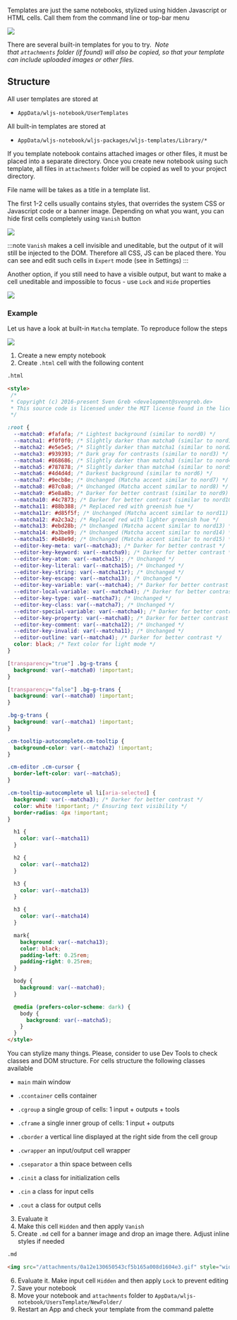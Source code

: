 Templates are just the same notebooks, stylized using hidden Javascript or HTML cells. Call them from the command line or top-bar menu

![](./../../../Screenshot%202024-07-18%20at%2016.45.40.png)

There are several built-in templates for you to try.  _Note that `attachments` folder (if found) will also be copied, so that your template can include uploaded images or other files._

## Structure
All user templates are stored at
- `AppData/wljs-notebook/UserTemplates`

All built-in templates are stored at
- `AppData/wljs-notebook/wljs-packages/wljs-templates/Library/*`

If you template notebook contains attached images or other files, it must be placed into a separate directory. Once you create new notebook using such template, all files in `attachments` folder will be copied as well to your project directory.

File name will be takes as a title in a template list.

The first 1-2 cells usually contains styles, that overrides the system CSS or Javascript code or a banner image. Depending on what you want, you can hide first cells completely using `Vanish` button

![](./../../../Screenshot%202024-07-19%20at%2010.10.34.png)

:::note
`Vanish` makes a cell invisible and uneditable, but the output of it will still be injected to the DOM. Therefore all CSS, JS can be placed there. You can see and edit such cells in `Expert` mode (see in Settings)
:::

Another option, if you still need to have a visible output, but want to make a cell uneditable and impossible to focus - use `Lock` and `Hide` properties

![](./../../../Screenshot%202024-07-19%20at%2010.11.03.png)

### Example
Let us have a look at built-in `Matcha` template. To reproduce follow the steps

![](./../../../Screenshot%202024-07-19%20at%2009.58.57.png)

1. Create a new empty notebook
2. Create  `.html` cell with the following content

```html
.html

<style>
 /*
 * Copyright (c) 2016-present Sven Greb <development@svengreb.de>
 * This source code is licensed under the MIT license found in the license file.
 */

:root {
  --matcha0: #fafafa; /* Lightest background (similar to nord0) */
  --matcha1: #f0f0f0; /* Slightly darker than matcha0 (similar to nord1) */
  --matcha2: #e5e5e5; /* Slightly darker than matcha1 (similar to nord2) */
  --matcha3: #939393; /* Dark gray for contrasts (similar to nord3) */
  --matcha4: #868686; /* Slightly darker than matcha3 (similar to nord4) */
  --matcha5: #787878; /* Slightly darker than matcha4 (similar to nord5) */
  --matcha6: #4d4d4d; /* Darkest background (similar to nord6) */
  --matcha7: #9ecb8e; /* Unchanged (Matcha accent similar to nord7) */
  --matcha8: #87c0a8; /* Unchanged (Matcha accent similar to nord8) */
  --matcha9: #5e8a8b; /* Darker for better contrast (similar to nord9) */
  --matcha10: #4c7873; /* Darker for better contrast (similar to nord10) */
  --matcha11: #88b388; /* Replaced red with greenish hue */
  --matcha11r: #d85f5f; /* Unchanged (Matcha accent similar to nord11) */
  --matcha12: #a2c3a2; /* Replaced red with lighter greenish hue */
  --matcha13: #ebd28b; /* Unchanged (Matcha accent similar to nord13) */
  --matcha14: #a3be89; /* Unchanged (Matcha accent similar to nord14) */
  --matcha15: #b48e9d; /* Unchanged (Matcha accent similar to nord15) */
  --editor-key-meta: var(--matcha3); /* Darker for better contrast */
  --editor-key-keyword: var(--matcha9); /* Darker for better contrast */
  --editor-key-atom: var(--matcha15); /* Unchanged */
  --editor-key-literal: var(--matcha15); /* Unchanged */
  --editor-key-string: var(--matcha11r); /* Unchanged */
  --editor-key-escape: var(--matcha13); /* Unchanged */
  --editor-key-variable: var(--matcha4); /* Darker for better contrast */
  --editor-local-variable: var(--matcha4); /* Darker for better contrast */
  --editor-key-type: var(--matcha7); /* Unchanged */
  --editor-key-class: var(--matcha7); /* Unchanged */
  --editor-special-variable: var(--matcha4); /* Darker for better contrast */
  --editor-key-property: var(--matcha8); /* Darker for better contrast */
  --editor-key-comment: var(--matcha12); /* Unchanged */
  --editor-key-invalid: var(--matcha11); /* Unchanged */
  --editor-outline: var(--matcha4); /* Darker for better contrast */
  color: black; /* Text color for light mode */
}

[transparency="true"] .bg-g-trans {
  background: var(--matcha0) !important;
}

[transparency="false"] .bg-g-trans {
  background: var(--matcha0) !important;
}  

.bg-g-trans {
  background: var(--matcha1) !important;
}

.cm-tooltip-autocomplete.cm-tooltip {
  background-color: var(--matcha2) !important;
}

.cm-editor .cm-cursor {
  border-left-color: var(--matcha5);
}

.cm-tooltip-autocomplete ul li[aria-selected] {
  background: var(--matcha3); /* Darker for better contrast */
  color: white !important; /* Ensuring text visibility */
  border-radius: 4px !important;
}

  h1 {
    color: var(--matcha11)
  }

  h2 {
    color: var(--matcha12)
  }

  h3 {
    color: var(--matcha13)
  }

  h3 {
    color: var(--matcha14)
  }  

  mark{
    background: var(--matcha13);
    color: black;
    padding-left: 0.25rem;
    padding-right: 0.25rem;
  }

  body {
    background: var(--matcha0);
  }

  @media (prefers-color-scheme: dark) {
    body {
      background: var(--matcha5);
    }
  }
</style>
```

You can stylize many things. Please, consider to use Dev Tools to check classes and DOM structure. For cells structure the following classes available

- `main` main window
- `.ccontainer` cells container
- `.cgroup` a single group of cells: 1 input + outputs + tools
- `.cframe` a single inner group of cells: 1 input + outputs
- `.cborder` a vertical line displayed at the right side from the cell group
- `.cwrapper` an input/output cell wrapper
- `.cseparator` a thin space between cells

- `.cinit` a class for initialization cells
- `.cin` a class for input cells
- `.cout` a class for output cells

3. Evaluate it
4. Make this cell `Hidden` and then apply `Vanish`
5. Create `.md` cell for a banner image and drop an image there. Adjust inline styles if needed

```md
.md

<img src="/attachments/0a12e130650543cf5b165a008d1604e3.gif" style="width: 100vw; object-fit: cover; image-rendering: pixelated; height: 300px"/>
```

6. Evaluate it. Make input cell `Hidden` and then apply `Lock` to prevent editing
7. Save your notebook
8. Move your notebook and `attachments` folder to `AppData/wljs-notebook/UsersTemplate/NewFolder/`
9. Restart an App and check your template from the command palette

